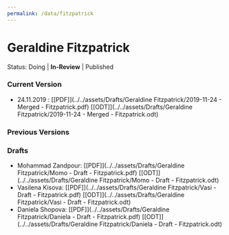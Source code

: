 ```yaml
---
permalink: /data/fitzpatrick
---
```


# Geraldine Fitzpatrick
Status: Doing | **In-Review** | Published

### Current Version
- 24.11.2019 : [\[PDF\]](../../assets/Drafts/Geraldine Fitzpatrick/2019-11-24 - Merged - Fitzpatrick.pdf) [\[ODT\]](../../assets/Drafts/Geraldine Fitzpatrick/2019-11-24 - Merged - Fitzpatrick.odt)

### Previous Versions


### Drafts
- Mohammad Zandpour: [\[PDF\]](../../assets/Drafts/Geraldine Fitzpatrick/Momo - Draft - Fitzpatrick.pdf) [\[ODT\]](../../assets/Drafts/Geraldine Fitzpatrick/Momo - Draft - Fitzpatrick.odt)
- Vasilena Kisova: [\[PDF\]](../../assets/Drafts/Geraldine Fitzpatrick/Vasi - Draft - Fitzpatrick.pdf) [\[ODT\]](../../assets/Drafts/Geraldine Fitzpatrick/Vasi - Draft - Fitzpatrick.odt)
- Daniela Shopova: [\[PDF\]](../../assets/Drafts/Geraldine Fitzpatrick/Daniela - Draft - Fitzpatrick.pdf) [\[ODT\]](../../assets/Drafts/Geraldine Fitzpatrick/Daniela - Draft - Fitzpatrick.odt)

